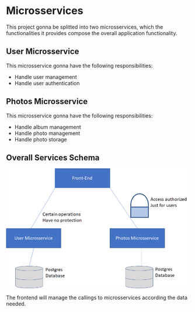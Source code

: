# Microsservices

This project gonna be splitted into two microsservices, which the functionalities it provides compose the overall application functionality.

## User Microsservice

This microsservice gonna have the following responsibilities:

- Handle user management
- Handle user authentication

## Photos Microsservice

This microsservice gonna have the following responsibilities:

- Handle album management
- Handle photo management
- Handle photo storage

## Overall Services Schema

![arch](./arch.png)

The frontend will manage the callings to microsservices according the data needed.
